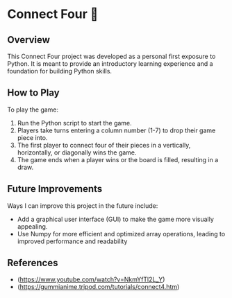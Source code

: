 # Connect Four 👾

## Overview
This Connect Four project was developed as a personal first exposure to Python. It is meant to provide an introductory learning experience and a foundation for building Python skills. 

## How to Play

To play the game:

1) Run the Python script to start the game.
2) Players take turns entering a column number (1-7) to drop their game piece into.
3) The first player to connect four of their pieces in a vertically, horizontally, or diagonally wins the game.
4) The game ends when a player wins or the board is filled, resulting in a draw.
   
## Future Improvements
Ways I can improve this project in the future include: 

- Add a graphical user interface (GUI) to make the game more visually appealing.
- Use Numpy for more efficient and optimized array operations, leading to improved performance and readability


## References
- (https://www.youtube.com/watch?v=NkmYfTl2L_Y)
- (https://gummianime.tripod.com/tutorials/connect4.htm)
